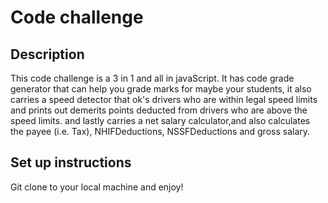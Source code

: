 # Code challenge

## Description
This code challenge is a 3 in 1 and all in javaScript.
It has code grade generator that can help you grade marks for maybe your students,
it also carries a speed detector that ok's drivers who are within legal speed limits and prints out demerits points deducted from drivers who are above the speed limits.
and lastly carries a net salary calculator,and also calculates the payee (i.e. Tax), NHIFDeductions, NSSFDeductions and gross salary.

## Set up instructions
Git clone to your local machine and enjoy!
